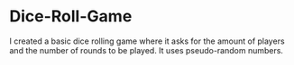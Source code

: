 # Dice-Roll-Game
I created a basic dice rolling game where it asks for the amount of players and the number of rounds to be played. It uses pseudo-random numbers.
